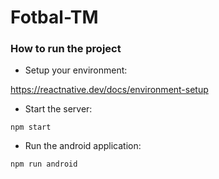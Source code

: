 # Fotbal-TM

### How to run the project

- Setup your environment: 

https://reactnative.dev/docs/environment-setup

- Start the server:

```
npm start
```

- Run the android application:

```
npm run android
```
